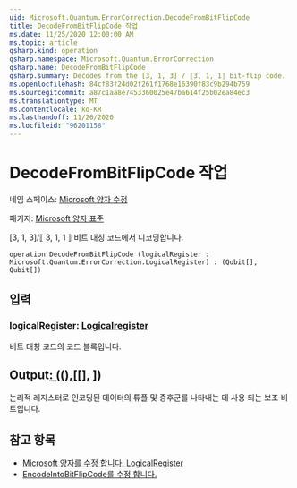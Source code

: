 ```yaml
---
uid: Microsoft.Quantum.ErrorCorrection.DecodeFromBitFlipCode
title: DecodeFromBitFlipCode 작업
ms.date: 11/25/2020 12:00:00 AM
ms.topic: article
qsharp.kind: operation
qsharp.namespace: Microsoft.Quantum.ErrorCorrection
qsharp.name: DecodeFromBitFlipCode
qsharp.summary: Decodes from the [3, 1, 3] / ⟦3, 1, 1⟧ bit-flip code.
ms.openlocfilehash: 84cf83f24d02f261f1768e16390f83c9b294b759
ms.sourcegitcommit: a87c1aa8e7453360025e47ba614f25b02ea84ec3
ms.translationtype: MT
ms.contentlocale: ko-KR
ms.lasthandoff: 11/26/2020
ms.locfileid: "96201158"
---
```

# <a name="decodefrombitflipcode-operation"></a>DecodeFromBitFlipCode 작업

네임 스페이스: [Microsoft 양자 수정](xref:Microsoft.Quantum.ErrorCorrection)

패키지: [Microsoft 양자 표준](https://nuget.org/packages/Microsoft.Quantum.Standard)


[3, 1, 3]/⟦ 3, 1, 1 ⟧ 비트 대칭 코드에서 디코딩합니다.

```qsharp
operation DecodeFromBitFlipCode (logicalRegister : Microsoft.Quantum.ErrorCorrection.LogicalRegister) : (Qubit[], Qubit[])
```


## <a name="input"></a>입력

### <a name="logicalregister--logicalregister"></a>logicalRegister: [Logicalregister](xref:Microsoft.Quantum.ErrorCorrection.LogicalRegister)

비트 대칭 코드의 코드 블록입니다.



## <a name="output--qubitqubit"></a>Output[: ((),](xref:microsoft.quantum.lang-ref.qubit)[[], [](xref:microsoft.quantum.lang-ref.qubit)])

논리적 레지스터로 인코딩된 데이터의 튜플 및 증후군를 나타내는 데 사용 되는 보조 비트입니다.

## <a name="see-also"></a>참고 항목

- [Microsoft 양자를 수정 합니다. LogicalRegister](xref:Microsoft.Quantum.ErrorCorrection.LogicalRegister)
- [EncodeIntoBitFlipCode를 수정 합니다.](xref:Microsoft.Quantum.ErrorCorrection.EncodeIntoBitFlipCode)